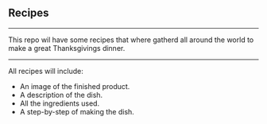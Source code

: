 ## Recipes
--- 
This repo wil have some recipes that where gatherd all around the world to make a great Thanksgivings dinner.

---
All recipes will include:
* An image of the finished product.
* A description of the dish.
* All the ingredients used.
* A step-by-step of making the dish. 